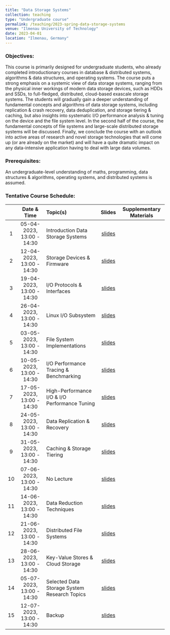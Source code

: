 ```yaml
---
title: "Data Storage Systems"
collection: teaching
type: "Undergraduate course"
permalink: /teaching/2023-spring-data-storage-systems
venue: "Ilmenau University of Technology"
date: 2023-04-01
location: "Ilmenau, Germany"
---
```



### Objectives:
This course is primarily designed for undergraduate students, who already completed introductionary courses in database & distributed systems, algorithms & data structures, and operating systems. The course puts a strong emphasis on a systemic view of data storage systems, ranging from the physical inner workings of modern data storage devices, such as HDDs and SSDs, to full-fledged, distributed, cloud-based exascale storage systems. The students will gradually gain a deeper understanding of fundamental concepts and algorithms of data storage systems, including replication & crash recovery, data deduplication, and storage tiering & caching, but also insights into systematic I/O performance analysis & tuning on the device and the file system level. In the second half of the course, the fundamental concepts of file systems and large-scale distributed storage systems will be discussed. Finally, we conclude the course with an outlook into active areas of research and novel storage technologies that will come up (or are already on the market) and will have a quite dramatic impact on any data-intensive application having to deal with large data volumes.

### Prerequisites:
An undergraduate-level understanding of maths, programming, data structures & algorithms, operating systems, and distributed systems is assumed. 

### Tentative Course Schedule:

| | Date & Time | Topic(s)  | Slides | Supplementary Materials |
|:---: | :---: | :---|:---:|:---:|
|1| 05-04-2023, 13:00 - 14:30 |Introduction Data Storage Systems|[slides](https://marcusparadies.github.io/teaching/2023-spring-data-storage-systems)||
|2| 12-04-2023, 13:00 - 14:30 |Storage Devices & Firmware|[slides](https://marcusparadies.github.io/teaching/2023-spring-data-storage-systems)||
|3| 19-04-2023, 13:00 - 14:30 |I/O Protocols & Interfaces|[slides](https://marcusparadies.github.io/teaching/2023-spring-data-storage-systems)||
|4| 26-04-2023, 13:00 - 14:30 |Linux I/O Subsystem|[slides](https://marcusparadies.github.io/teaching/2023-spring-data-storage-systems)||
|5| 03-05-2023, 13:00 - 14:30 |File System Implementations|[slides](https://marcusparadies.github.io/teaching/2023-spring-data-storage-systems)||
|6| 10-05-2023, 13:00 - 14:30 |I/O Performance Tracing & Benchmarking|[slides](https://marcusparadies.github.io/teaching/2023-spring-data-storage-systems)||
|7| 17-05-2023, 13:00 - 14:30 |High-Performance I/O & I/O Performance Tuning|[slides](https://marcusparadies.github.io/teaching/2023-spring-data-storage-systems)||
|8| 24-05-2023, 13:00 - 14:30 |Data Replication & Recovery|[slides](https://marcusparadies.github.io/teaching/2023-spring-data-storage-systems)||
|9| 31-05-2023, 13:00 - 14:30 |Caching & Storage Tiering|[slides](https://marcusparadies.github.io/teaching/2023-spring-data-storage-systems)||
|10| 07-06-2023, 13:00 - 14:30 |No Lecture|[slides](https://marcusparadies.github.io/teaching/2023-spring-data-storage-systems)||
|11| 14-06-2023, 13:00 - 14:30 |Data Reduction Techniques|[slides](https://marcusparadies.github.io/teaching/2023-spring-data-storage-systems)||
|12| 21-06-2023, 13:00 - 14:30 |Distributed File Systems|[slides](https://marcusparadies.github.io/teaching/2023-spring-data-storage-systems)||
|13| 28-06-2023, 13:00 - 14:30 |Key-Value Stores & Cloud Storage|[slides](https://marcusparadies.github.io/teaching/2023-spring-data-storage-systems)||
|14| 05-07-2023, 13:00 - 14:30 |Selected Data Storage System Research Topics|[slides](https://marcusparadies.github.io/teaching/2023-spring-data-storage-systems)||
|15| 12-07-2023, 13:00 - 14:30 |Backup|[slides](https://marcusparadies.github.io/teaching/2023-spring-data-storage-systems)||
